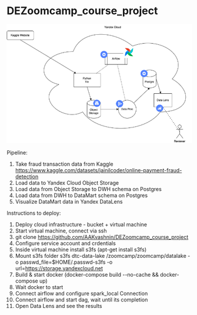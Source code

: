 # DEZoomcamp_course_project
![Model](https://github.com/AAKvashnin/DEZoomcamp_course_project/blob/main/Architecture.drawio.png)


Pipeline:
1) Take fraud transaction data from Kaggle https://www.kaggle.com/datasets/jainilcoder/online-payment-fraud-detection
2) Load data to Yandex Cloud Object Storage
3) Load data from Object Storage to DWH schema on Postgres
4) Load data from DWH to DataMart schema on Postgres
5) Visualize DataMart data in Yandex DataLens

Instructions to deploy:
1) Deploy cloud infrastructure - bucket + virtual machine
2) Start virtual machine, connect via ssh
3) git clone https://github.com/AAKvashnin/DEZoomcamp_course_project
4) Configure service account and crdentials
5) Inside virtual machine install s3fs (apt-get install s3fs)
6) Mount s3fs folder
s3fs dtc-data-lake /zoomcamp/zoomcamp/datalake -o passwd_file=$HOME/.passwd-s3fs -o url=https://storage.yandexcloud.net
7) Build & start docker (docker-compose build --no-cache && docker-compose up)
8) Wait docker to start
9) Connect airflow and configure spark_local Connection
10) Connect airflow and start dag, wait until its completion
11) Open Data Lens and see the results